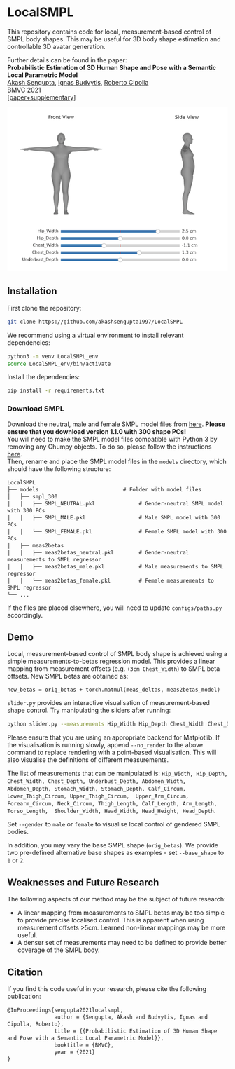 # LocalSMPL

This repository contains code for local, measurement-based control of SMPL body shapes.
This may be useful for 3D body shape estimation and controllable 3D avatar generation.

Further details can be found in the paper:  
**Probabilistic Estimation of 3D Human Shape and Pose with a Semantic Local Parametric Model**  
[Akash Sengupta](https://akashsengupta1997.github.io/), [Ignas Budvytis](https://ignasbud.github.io/), [Roberto Cipolla](https://mi.eng.cam.ac.uk/~cipolla/)  
BMVC 2021  
[[paper+supplementary]](https://arxiv.org/abs/2111.15404)  

![teaser](assets/slider.png)


## Installation
First clone the repository:
``` bash
git clone https://github.com/akashsengupta1997/LocalSMPL
```
We recommend using a virtual environment to install relevant dependencies:
``` bash
python3 -m venv LocalSMPL_env
source LocalSMPL_env/bin/activate
```
Install the dependencies:
``` bash
pip install -r requirements.txt
``` 

### Download SMPL
Download the neutral, male and female SMPL model files from [here](https://smpl.is.tue.mpg.de/).
**Please ensure that you download version 1.1.0 with 300 shape PCs!**  
You will need to make the SMPL model files compatible with Python 3 by removing any Chumpy objects. 
To do so, please follow the instructions [here](https://github.com/vchoutas/smplx/tree/master/tools).  
Then, rename and place the SMPL model files in the `models` directory, which should have the following structure:

    LocalSMPL
    ├── models                           # Folder with model files
    │   ├── smpl_300
    │   │   ├── SMPL_NEUTRAL.pkl              # Gender-neutral SMPL model with 300 PCs
    │   │   ├── SMPL_MALE.pkl                 # Male SMPL model with 300 PCs
    │   │   └── SMPL_FEMALE.pkl               # Female SMPL model with 300 PCs
    │   ├── meas2betas 
    │   │   ├── meas2betas_neutral.pkl        # Gender-neutral measurements to SMPL regressor
    │   │   ├── meas2betas_male.pkl           # Male measurements to SMPL regressor
    │   │   └── meas2betas_female.pkl         # Female measurements to SMPL regressor
    └── ...

If the files are placed elsewhere, you will need to update `configs/paths.py` accordingly.

## Demo
Local, measurement-based control of SMPL body shape is achieved using a simple measurements-to-betas regression model.
This provides a linear mapping from measurement offsets (e.g. `+3cm Chest_Width`) to SMPL beta offsets.
New SMPL betas are obtained as:
```
new_betas = orig_betas + torch.matmul(meas_deltas, meas2betas_model)
```

`slider.py` provides an interactive visualisation of measurement-based shape control.
Try manipulating the sliders after running:
```bash
python slider.py --measurements Hip_Width Hip_Depth Chest_Width Chest_Depth Underbust_Depth
```
Please ensure that you are using an appropriate backend for Matplotlib.
If the visualisation is running slowly, 
append `--no_render` to the above command to replace rendering with a point-based visualisation.
This will also visualise the definitions of different measurements.

The list of measurements that can be manipulated is: 
`Hip_Width, Hip_Depth, Chest_Width, Chest_Depth, Underbust_Depth, Abdomen_Width, 
Abdomen_Depth, Stomach_Width, Stomach_Depth, Calf_Circum, Lower_Thigh_Circum, Upper_Thigh_Circum, 
Upper_Arm_Circum, Forearm_Circum, Neck_Circum, Thigh_Length, Calf_Length, Arm_Length, Torso_Length, 
Shoulder_Width, Head_Width, Head_Height, Head_Depth`.

Set `--gender` to `male` or `female` to visualise local control of gendered SMPL bodies.

In addition, you may vary the base SMPL shape (`orig_betas`).
We provide two pre-defined alternative base shapes as examples - set `--base_shape` to `1` or `2`.

## Weaknesses and Future Research
The following aspects of our method may be the subject of future research:
- A linear mapping from measurements to SMPL betas may be too simple to provide precise localised control. This is apparent when using measurement offsets >5cm. Learned non-linear mappings may be more useful.
- A denser set of measurements may need to be defined to provide better coverage of the SMPL body.

## Citation
If you find this code useful in your research, please cite the following publication:
```
@InProceedings{sengupta2021localsmpl,
               author = {Sengupta, Akash and Budvytis, Ignas and Cipolla, Roberto},
               title = {{Probabilistic Estimation of 3D Human Shape and Pose with a Semantic Local Parametric Model}},
               booktitle = {BMVC},
               year = {2021}                         
}
```
